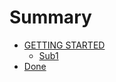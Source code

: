 # Summary

* [GETTING STARTED](README.md)
    * [Sub1](sub-directory/sub1.md)
    <!-- SUBMODULE-SUMMARY submodule/SUMMARY.md -->
* [Done](done.md)